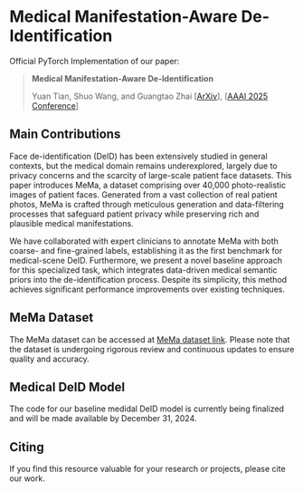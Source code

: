 
# Medical Manifestation-Aware De-Identification

Official PyTorch Implementation of our paper:

> **Medical Manifestation-Aware De-Identification**
>
> Yuan Tian, Shuo Wang, and Guangtao Zhai
> [[ArXiv](https://arxiv.org/)], [[AAAI 2025 Conference](https://www.aaai.org/Conferences/conferences.php)]

## Main Contributions

Face de-identification (DeID) has been extensively studied in general contexts, but the medical domain remains underexplored, largely due to privacy concerns and the scarcity of large-scale patient face datasets. This paper introduces MeMa, a dataset comprising over 40,000 photo-realistic images of patient faces. Generated from a vast collection of real patient photos, MeMa is crafted through meticulous generation and data-filtering processes that safeguard patient privacy while preserving rich and plausible medical manifestations. 

We have collaborated with expert clinicians to annotate MeMa with both coarse- and fine-grained labels, establishing it as the first benchmark for medical-scene DeID. Furthermore, we present a novel baseline approach for this specialized task, which integrates data-driven medical semantic priors into the de-identification process. Despite its simplicity, this method achieves significant performance improvements over existing techniques.

## MeMa Dataset

The MeMa dataset can be accessed at [MeMa dataset link](https://pan.baidu.com/s/1lDB44q7Qq0skiWHu6e-V4g?pwd=kn63). Please note that the dataset is undergoing rigorous review and continuous updates to ensure quality and accuracy.

## Medical DeID Model

The code for our baseline medidal DeID model is currently being finalized and will be made available by December 31, 2024.

## Citing

If you find this resource valuable for your research or projects, please cite our work.
<!-- 
```bibtex
@inproceedings{tian2025medical,
  title={Medical Manifestation-Aware De-Identification},
  author={Tian, Yuan and Wang, Shuo and Zhai, Guangtao},
  booktitle={Proceedings of the AAAI Conference on Artificial Intelligence},
  year={2025}
}
``` -->